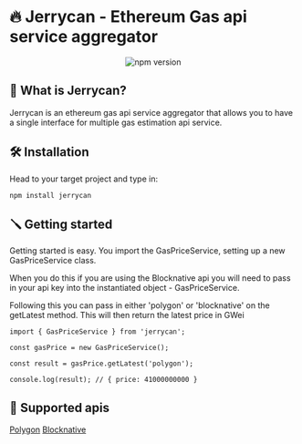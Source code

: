 # 🔥 Jerrycan - Ethereum Gas api service aggregator

<p align="center">
  <img alt="npm version" src="https://img.shields.io/npm/v/jerrycan" />
</p>

## 🤨 What is Jerrycan?

Jerrycan is an ethereum gas api service aggregator that allows you to have a single interface for multiple gas estimation api service.

## 🛠 Installation

Head to your target project and type in:

`npm install jerrycan`

## 🪛 Getting started

Getting started is easy. You import the GasPriceService, setting up a new GasPriceService class.

When you do this if you are using the Blocknative api you will need to pass in your api key into the instantiated object - GasPriceService.

Following this you can pass in either 'polygon' or 'blocknative' on the getLatest method. This will then return the latest price in GWei

```
import { GasPriceService } from 'jerrycan';

const gasPrice = new GasPriceService();

const result = gasPrice.getLatest('polygon');

console.log(result); // { price: 41000000000 }
```

## 🥨 Supported apis

[Polygon](https://gasstation-mainnet.matic.network)
[Blocknative](https://docs.blocknative.com/gas-platform)
